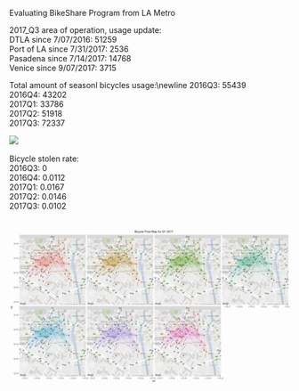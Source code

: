 Evaluating BikeShare Program from LA Metro

2017_Q3 area of operation, usage update:<br />
DTLA       since 7/07/2016: 51259<br />
Port of LA since 7/31/2017: 2536<br />
Pasadena   since 7/14/2017: 14768<br />
Venice     since 9/07/2017: 3715<br />

Total amount of seasonl bicycles usage:\newline
2016Q3: 55439<br />
2016Q4: 43202<br />
2017Q1: 33786<br />
2017Q2: 51918<br />
2017Q3: 72337<br />

![](https://github.com/jebyliang/416_FourSixteen/blob/master/LA%20Metro%20BikeShare%20Program/images/DTLA%20usage.png)

Bicycle stolen rate:<br />
2016Q3: 0<br />
2016Q4: 0.0112<br />
2017Q1: 0.0167<br />
2017Q2: 0.0146<br />
2017Q3: 0.0102<br />

![](https://github.com/jebyliang/Images/blob/master/Bicycle%20Flow%20Map%20q3_q1.gif)

